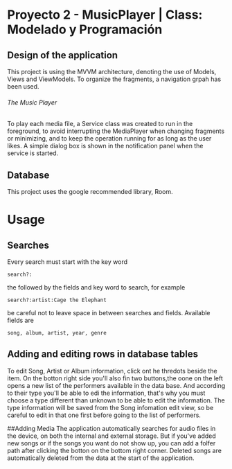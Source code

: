 # Proyecto 2 - MusicPlayer | Class: Modelado y Programación

## Design of the application
This project is using the MVVM architecture, denoting the use of Models, Views and ViewModels. To organize the fragments, a navigation grpah has been used. 

###### The Music Player
To play each media file, a Service class was created to run in the foreground, to avoid interrupting the 
MediaPlayer when  changing fragments or minimizing, and to keep the operation running for as long as the user likes. 
 A simple dialog box is shown in the notification panel when the service is started. 

## Database
This project uses the google recommended library, Room. 




# Usage
## Searches
Every search must start with the key word 
```
search?:
```
the followed by the fields and key word to search, for example 
```
search?:artist:Cage the Elephant
```
be careful not to leave space in between searches and fields.
Available fields are 
```
song, album, artist, year, genre
```


## Adding and editing rows in database tables
To edit Song, Artist or Album information, click ont he thredots beside the item.
On the botton right side you'll also fin two buttons,the oone on the left opens a new list of the performers available in the data base.
And according to their type you'll be able to edi the information, that's why you must choose a type different than unknown to be able to edit the information.
The type information will be saved from the Song infomation edit view, so be careful to edit in that one first before going to the list of performers.


##Adding Media
The application automatically searches for audio files in the device, on both the internal and external storage. But if you've added new songs or if the songs you want do not show up, you can add a folfer path after clicking the botton on the bottom right corner.
Deleted songs are automatically deleted from the data at the start of the application. 
